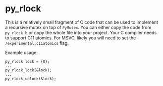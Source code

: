 # py_rlock

This is a relatively small fragment of C code that can be used to implement
a recursive mutex on top of `PyMutex`.  You can either copy the code from
`py_rlock.h` or copy the whole file into your project.  Your C compiler
needs to support C11 atomics.  For MSVC, likely you will need to set the
`/experimental:c11atomics` flag.

Example usage:

    py_rlock lock = {0};
    ...
    py_rlock_lock(&lock);
    ...
    py_rlock_unlock(&lock);
